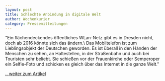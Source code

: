 ```yaml
---
layout: post
title: Schlechte Anbindung in digitale Welt
author: Wochenkurier
category: Pressemitteilungen
---
```


"Ein flächendeckendes öffentliches WLan-Netz gibt es in Dresden nicht, doch ab 2016 könnte sich das ändern.\\
Das Mobiltelefon ist zum Lieblingsobjekt der Deutschen geworden. Es ist überall in den Händen der Menschen zu sehen, an Haltestellen, in der Straßenbahn und auch bei Touristen sehr beliebt. Sie schießen vor der Frauenkirche oder Semperoper ein Selfie-Foto und schicken es gleich über das Internet in die ganze Welt."

[.. weiter zum Artikel](https://www.wochenkurier.info/sachsen/artikel/schlechte-anbindung-in-digitale-welt-26428/)
